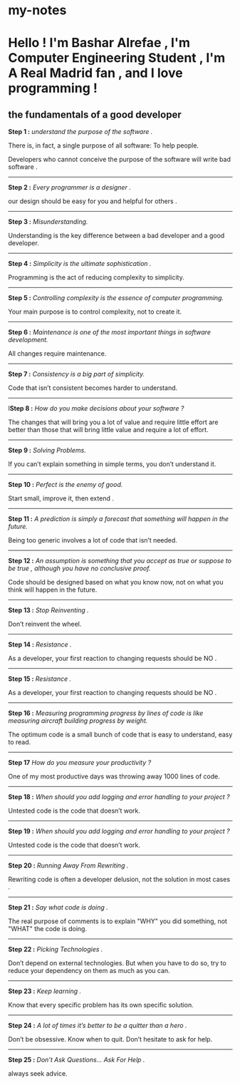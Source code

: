 # my-notes

# Hello ! I'm Bashar Alrefae , I'm Computer Engineering Student , I'm A Real Madrid fan , and I love programming !




## the fundamentals of a good developer

**Step 1 :** *understand the purpose of the software .* 

There is, in fact, a single purpose of all software: To help people.

Developers who cannot conceive the purpose of the software will write bad software .


***


**Step 2 :** *Every programmer is a designer .*

our design should be easy for you and helpful for others .


***



**Step 3 :** *Misunderstanding.*

Understanding is the key difference between a bad developer and a good developer.


***


**Step 4 :** *Simplicity is the ultimate sophistication .*

Programming is the act of reducing complexity to simplicity.


***


**Step 5 :** *Controlling complexity is the essence of computer programming.*

Your main purpose is to control complexity, not to create it.


***



**Step 6 :** *Maintenance is one of the most important things in software development.*

All changes require maintenance.


***



**Step 7 :** *Consistency is a big part of simplicity.*

Code that isn’t consistent becomes harder to understand.


***


I**Step 8 :** *How do you make decisions about your software ?*

The changes that will bring you a lot of value and require little effort are better than those that will bring little value and require a lot of effort.


***



**Step 9 :** *Solving Problems.*

If you can’t explain something in simple terms, you don’t understand it.


***


**Step 10 :** *Perfect is the enemy of good.*

Start small, improve it, then extend .

***


**Step 11 :** *A prediction is simply a forecast that something will happen in the future.*

Being too generic involves a lot of code that isn’t needed. 

***


**Step 12 :** *An assumption is something that you accept as true or suppose to be true , although you have no conclusive proof.*

Code should be designed based on what you know now, not on what you think will happen in the future.

***


**Step 13 :** *Stop Reinventing .*

Don’t reinvent the wheel.


***


 **Step 14 :** *Resistance .* 

As a developer, your first reaction to changing requests should be NO . 

***


**Step 15 :** *Resistance .*

As a developer, your first reaction to changing requests should be NO .


***


**Step 16 :** *Measuring programming progress by lines of code is like measuring aircraft building progress by weight.*

The optimum code is a small bunch of code that is easy to understand, easy to read. 


***


**Step 17** *How do you measure your productivity ?*

One of my most productive days was throwing away 1000 lines of code.


***


**Step 18 :** *When should you add logging and error handling to your project ?*

Untested code is the code that doesn’t work.


***

 

 **Step 19 :** *When should you add logging and error handling to your project ?*

Untested code is the code that doesn’t work.


***



 **Step 20 :** *Running Away From Rewriting .*

Rewriting code is often a developer delusion, not the solution in most cases .


***


 **Step 21 :** *Say what code is doing .*

The real purpose of comments is to explain "WHY" you did something, not "WHAT" the code is doing.


***

 

 **Step 22 :** *Picking Technologies .*

Don’t depend on external technologies. But when you have to do so, try to reduce your dependency on them as much as you can.
 

 ***


 **Step 23 :** *Keep learning .*

Know that every specific problem has its own specific solution.
 

***


 **Step 24 :** *A lot of times it’s better to be a quitter than a hero .*

Don’t be obsessive. Know when to quit. Don’t hesitate to ask for help.
 

***


 **Step 25 :** *Don’t Ask Questions… Ask For Help .*

always seek advice.
 




